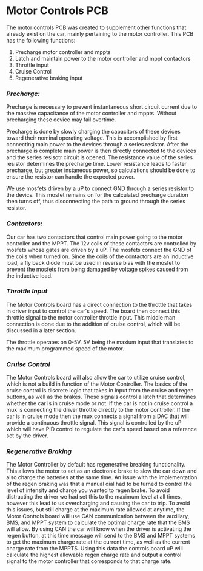 # Motor Controls PCB

The motor controls PCB was created to supplement other functions that already exist on the car, mainly pertaining to the motor controller. This PCB has the following functions:

1. Precharge motor controller and mppts
2. Latch and maintain power to the motor controller and mppt contactors 
3. Throttle input
4. Cruise Control
5. Regenerative braking input  

### *Precharge:*  
Precharge is necessary to prevent instantaneous short circuit current due to the massive capacitance of the motor controller and mppts. Without precharging these device may fail overtime.  

Precharge is done by slowly charging the capacitors of these devices toward their nominal operating voltage. This is accomplished by first connecting main power to the devices through a series resistor. After the precharge is complete main power is then directly connected to the devices and the series resisotr circuit is opened. The resistance value of the series resistor determines the precharge time. Lower resistance leads to faster precharge, but greater instaneous power, so calculations should be done to ensure the resistor can handle the expected power. 

We use mosfets driven by a uP to connect GND through a series resistor to the devics. This mosfet remains on for the calculated precharge duration then turns off, thus disconnecting the path to ground through the series resistor. 

### *Contactors:*
Our car has two contactors that control main power going to the motor controller and the MPPT. The 12v coils of these contactors are controlled by mosfets whose gates are driven by a uP. The mosfets connect the GND of the coils when turned on. Since the coils of the contactors are an inductive load, a fly back diode must be used in reverse bias with the mosfet to prevent the mosfets from being damaged by voltage spikes caused from the inductive load. 

### *Throttle Input*
The Motor Controls board has a direct connection to the throttle that takes in driver input to control the car's speed. The board then connect this throttle signal to the motor controller throttle input. This middle man connection is done due to the addition of cruise control, which will be discussed in a later section. 

The throttle operates on 0-5V. 5V being the maxium input that translates to the maximum programmed speed of the motor. 

### *Cruise Control*
The Motor Controls board will also allow the car to utilize cruise control, which is not a build in function of the Motor Controller. The basics of the cruise control is discrete logic that takes in input from the cruise and regen buttons, as well as the brakes. These signals control a latch that determines whether the car is in cruise mode or not. If the car is not in cruise control a mux is connecting the driver throttle directly to the motor controller. If the car is in cruise mode then the mux connects a signal from a DAC that will provide a continuous throttle signal. This signal is controlled by the uP which will have PID control to regulate the car's speed based on a reference set by the driver. 

### *Regenerative Braking*

The Motor Controller by default has regenerative breaking functionality. This allows the motor to act as an electronic brake to slow the car down and also charge the batteries at the same time. An issue with the implementation of the regen braking was that a manual dial had to be turned to control the level of intensity and charge you wanted to regen brake. To avoid distracting the driver we had set this to the maximum level at all times, however this lead to us overcharging and causing the car to trip. To avoid this issues, but still charge at the maximum rate allowed at anytime, the Motor Controls board will use CAN communication between the auxillary, BMS, and MPPT system to calculate the optimal charge rate that the BMS will allow. By using CAN the car will know when the driver is activating the regen button, at this time message will send to the BMS and MPPT systems to get the maximum charge rate at the current time, as well as the current charge rate from the MPPTS. Using this data the controls board uP will calculate the highest allowable regen charge rate and output a control signal to the motor controller that corresponds to that charge rate.
